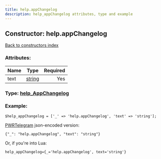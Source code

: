 ```yaml
---
title: help.appChangelog
description: help_appChangelog attributes, type and example
---
```

## Constructor: help.appChangelog  
[Back to constructors index](index.md)



### Attributes:

| Name     |    Type       | Required |
|----------|:-------------:|---------:|
|text|[string](../types/string.md) | Yes|



### Type: [help\_AppChangelog](../types/help_AppChangelog.md)


### Example:

```
$help_appChangelog = ['_' => 'help.appChangelog', 'text' => 'string'];
```  

[PWRTelegram](https://pwrtelegram.xyz) json-encoded version:

```
{"_": "help.appChangelog", "text": "string"}
```


Or, if you're into Lua:  


```
help_appChangelog={_='help.appChangelog', text='string'}

```


